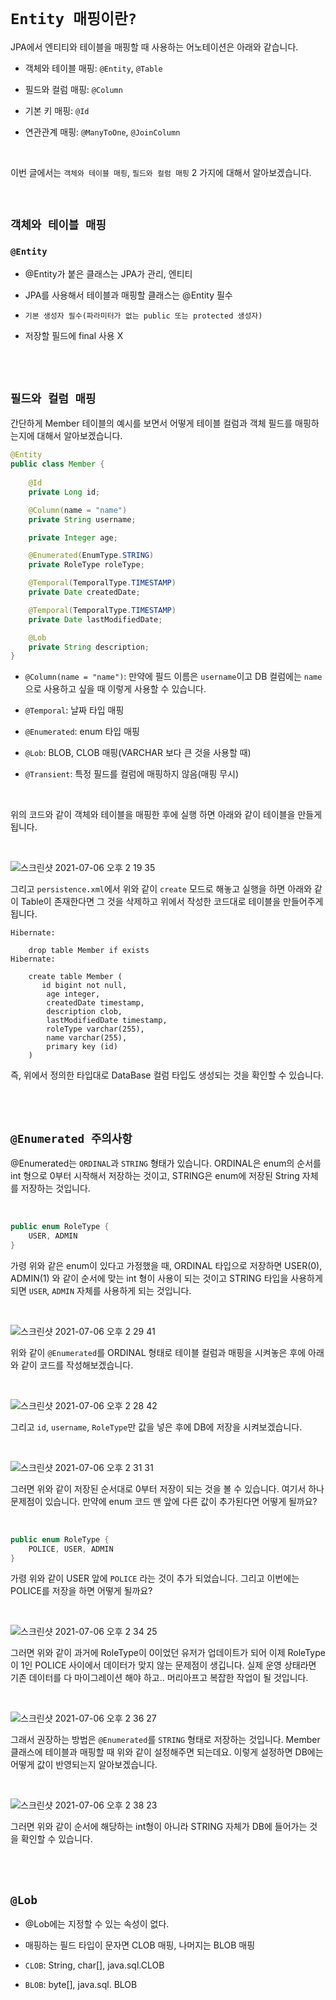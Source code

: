 # `Entity 매핑이란?`

JPA에서 엔티티와 테이블을 매핑할 때 사용하는 어노테이션은 아래와 같습니다. 

- 객체와 테이블 매핑: `@Entity`, `@Table`

- 필드와 컬럼 매핑: `@Column`

- 기본 키 매핑: `@Id`

- 연관관계 매핑: `@ManyToOne`, `@JoinColumn`

<br>

이번 글에서는 `객체와 테이블 매핑`, `필드와 컬럼 매핑` 2 가지에 대해서 알아보겠습니다. 

<br>

## `객체와 테이블 매핑`

### `@Entity`

- @Entity가 붙은 클래스는 JPA가 관리, 엔티티
  
- JPA를 사용해서 테이블과 매핑할 클래스는 @Entity 필수

- `기본 생성자 필수(파라미터가 없는 public 또는 protected 생성자)`

- 저장할 필드에 final 사용 X 

<br> <br>

## `필드와 컬럼 매핑`

간단하게 Member 테이블의 예시를 보면서 어떻게 테이블 컬럼과 객체 필드를 매핑하는지에 대해서 알아보겠습니다. 

```java
@Entity
public class Member {
    
    @Id
    private Long id;

    @Column(name = "name")
    private String username;

    private Integer age;

    @Enumerated(EnumType.STRING)
    private RoleType roleType;

    @Temporal(TemporalType.TIMESTAMP)
    private Date createdDate;

    @Temporal(TemporalType.TIMESTAMP)
    private Date lastModifiedDate;

    @Lob
    private String description;
}
```

- `@Column(name = "name")`: 만약에 필드 이름은 `username`이고 DB 컬럼에는 `name`으로 사용하고 싶을 때 이렇게 사용할 수 있습니다. 

- `@Temporal`: 날짜 타입 매핑

- `@Enumerated`: enum 타입 매핑

- `@Lob`: BLOB, CLOB 매핑(VARCHAR 보다 큰 것을 사용할 때)

- `@Transient`: 특정 필드를 컬럼에 매핑하지 않음(매핑 무시)

<br>

위의 코드와 같이 객체와 테이블을 매핑한 후에 실행 하면 아래와 같이 테이블을 만들게 됩니다. 

<br>

![스크린샷 2021-07-06 오후 2 19 35](https://user-images.githubusercontent.com/45676906/124546194-3d832480-de65-11eb-9c11-651856ec7cf8.png)

그리고 `persistence.xml`에서 위와 같이 `create` 모드로 해놓고 실행을 하면 아래와 같이 Table이 존재한다면 그 것을 삭제하고 위에서 작성한 코드대로 테이블을 만들어주게 됩니다. 

```
Hibernate: 
    
    drop table Member if exists
Hibernate: 
    
    create table Member (
       id bigint not null,
        age integer,
        createdDate timestamp,
        description clob,
        lastModifiedDate timestamp,
        roleType varchar(255),
        name varchar(255),
        primary key (id)
    )
```

즉, 위에서 정의한 타입대로 DataBase 컬럼 타입도 생성되는 것을 확인할 수 있습니다. 

<br> <br>

## `@Enumerated 주의사항`

@Enumerated는 `ORDINAL`과 `STRING` 형태가 있습니다. ORDINAL은 enum의 순서를 int 형으로 0부터 시작해서 저장하는 것이고, STRING은 enum에 저장된 String 자체를 저장하는 것입니다. 

<br>

```java
public enum RoleType {
    USER, ADMIN
}
```

가령 위와 같은 enum이 있다고 가정했을 때, ORDINAL 타입으로 저장하면 USER(0), ADMIN(1) 와 같이 순서에 맞는 int 형이 사용이 되는 것이고 STRING 타입을 사용하게되면 `USER`, `ADMIN` 자체를 사용하게 되는 것입니다. 

<br>

![스크린샷 2021-07-06 오후 2 29 41](https://user-images.githubusercontent.com/45676906/124547153-a8812b00-de66-11eb-8852-5aced3a7f138.png)

위와 같이 `@Enumerated`를 ORDINAL 형태로 테이블 컬럼과 매핑을 시켜놓은 후에 아래와 같이 코드를 작성해보겠습니다. 

<br>

![스크린샷 2021-07-06 오후 2 28 42](https://user-images.githubusercontent.com/45676906/124547071-8ab3c600-de66-11eb-8d92-b6ce73dc899a.png)

그리고 `id`, `username`, `RoleType`만 값을 넣은 후에 DB에 저장을 시켜보겠습니다. 

<br>

![스크린샷 2021-07-06 오후 2 31 31](https://user-images.githubusercontent.com/45676906/124547318-e8e0a900-de66-11eb-995d-bedf7ab93bc5.png)

그러면 위와 같이 저장된 순서대로 0부터 저장이 되는 것을 볼 수 있습니다. 여기서 하나 문제점이 있습니다. 만약에 enum 코드 맨 앞에 다른 값이 추가된다면 어떻게 될까요?

<br>

```java
public enum RoleType {
    POLICE, USER, ADMIN
}
```

가령 위와 같이 USER 앞에 `POLICE` 라는 것이 추가 되었습니다. 그리고 이번에는 POLICE를 저장을 하면 어떻게 될까요?  

<br>

![스크린샷 2021-07-06 오후 2 34 25](https://user-images.githubusercontent.com/45676906/124547584-5260b780-de67-11eb-9adb-e78e804abfc8.png)

그러면 위와 같이 과거에 RoleType이 0이었던 유저가 업데이트가 되어 이제 RoleType이 1인 POLICE 사이에서 데이터가 맞지 않는 문제점이 생깁니다. 실제 운영 상태라면 기존 데이터를 다 마이그레이션 해야 하고.. 머리아프고 복잡한 작업이 될 것입니다. 

<br>

![스크린샷 2021-07-06 오후 2 36 27](https://user-images.githubusercontent.com/45676906/124547770-9bb10700-de67-11eb-83fe-98a1798505f5.png)

그래서 권장하는 방법은 `@Enumerated`를 `STRING` 형태로 저장하는 것입니다. Member 클래스에 테이블과 매핑할 때 위와 같이 설정해주면 되는데요. 이렇게 설정하면 DB에는 어떻게 값이 반영되는지 알아보겠습니다. 

<br>

![스크린샷 2021-07-06 오후 2 38 23](https://user-images.githubusercontent.com/45676906/124547904-de72df00-de67-11eb-8844-9c8949c093f4.png)

그러면 위와 같이 순서에 해당하는 int형이 아니라 STRING 자체가 DB에 들어가는 것을 확인할 수 있습니다. 

<br> <br>

## `@Lob`

- @Lob에는 지정할 수 있는 속성이 없다.

- 매핑하는 필드 타입이 문자면 CLOB 매핑, 나머지는 BLOB 매핑

- `CLOB`: String, char[], java.sql.CLOB 

- `BLOB`: byte[], java.sql. BLOB